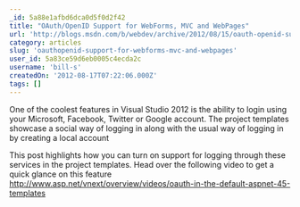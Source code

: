 ```yaml
---
_id: 5a88e1afbd6dca0d5f0d2f42
title: "OAuth/OpenID Support for WebForms, MVC and WebPages"
url: 'http://blogs.msdn.com/b/webdev/archive/2012/08/15/oauth-openid-support-for-webforms-mvc-and-webpages.aspx'
category: articles
slug: 'oauthopenid-support-for-webforms-mvc-and-webpages'
user_id: 5a83ce59d6eb0005c4ecda2c
username: 'bill-s'
createdOn: '2012-08-17T07:22:06.000Z'
tags: []
---
```


One of the coolest features in Visual Studio 2012 is the ability to login using your Microsoft, Facebook, Twitter or Google account. The project templates showcase a social way of logging in along with the usual way of logging in by creating a local account

This post highlights how you can turn on support for logging through these services in the project  templates. Head over the following video to get a quick glance on this feature http://www.asp.net/vnext/overview/videos/oauth-in-the-default-aspnet-45-templates
